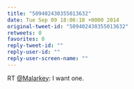 ```yaml
---
title: "509402430355013632"
date: Tue Sep 09 18:06:18 +0000 2014
original-tweet-id: "509402430355013632"
retweets: 0
favorites: 0
reply-tweet-id: ""
reply-user-id: ""
reply-user-screen-name: ""
---
```

RT <a href="https://twitter.com/Malarkey">@Malarkey</a>: I want one.

